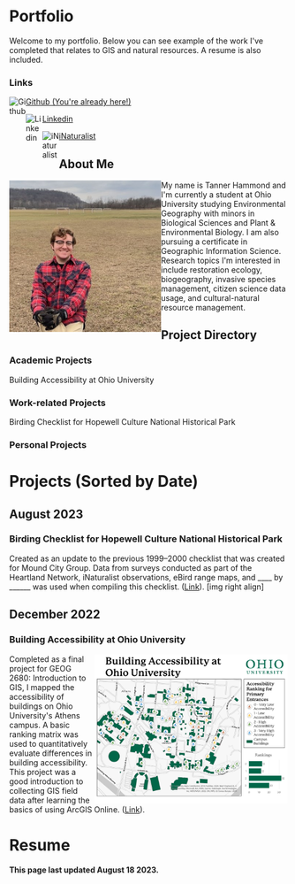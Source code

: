 # Portfolio
Welcome to my portfolio. Below you can see example of the work I've completed that relates to GIS and natural resources. A resume is also included. 

### Links
<img align="left" src="https://upload.wikimedia.org/wikipedia/commons/thumb/c/c2/GitHub_Invertocat_Logo.svg/300px-GitHub_Invertocat_Logo.svg.png" alt="Github" width="30"/> [Github (You're already here!)](https://github.com/oxyppgyn/Portfolio/edit/main/README.md)

<img align="left" src="https://upload.wikimedia.org/wikipedia/commons/thumb/c/ca/LinkedIn_logo_initials.png/800px-LinkedIn_logo_initials.png" alt="Linkedin" width="30"/> [Linkedin](https://www.linkedin.com/in/tannerkhfyg/)  

<img align="left" src="https://upload.wikimedia.org/wikipedia/en/7/76/INaturalist_logo.png" alt="iNaturalist" width="30"/> [iNaturalist](https://www.inaturalist.org/people/5752149)

## About Me
<img align="left" src="https://github.com/oxyppgyn/Portfolio/blob/main/Images/Self.png" alt="Me :)" width="275"/>
My name is Tanner Hammond and I'm currently a student at Ohio University studying Environmental Geography with minors in Biological Sciences and Plant & Environmental Biology. I am also pursuing a certificate in Geographic Information Science. Research topics I'm interested in include restoration ecology, biogeography, invasive species management, citizen science data usage, and cultural-natural resource management. 

## Project Directory
### Academic Projects
Building Accessibility at Ohio University
### Work-related Projects
Birding Checklist for Hopewell Culture National Historical Park
### Personal Projects

# Projects (Sorted by Date)
## August 2023
### Birding Checklist for Hopewell Culture National Historical Park
Created as an update to the previous 1999–2000 checklist that was created for Mound City Group. Data from surveys conducted as part of the Heartland Network, iNaturalist observations, eBird range maps, and ____ by ______ was used when compiling this checklist. (<a href="https://github.com/oxyppgyn/HOCU-Birding-List-2023-Update">Link</a>).
[img right align]

## December 2022
### Building Accessibility at Ohio University
<img align="right" src="https://github.com/oxyppgyn/Building-Accessibility-OU/blob/main/Building%20Accessibility%20at%20Ohio%20University.jpg?raw=true"  width="350"/>
Completed as a final project for GEOG 2680: Introduction to GIS, I mapped the accessibility of buildings on Ohio University's Athens campus. A basic ranking matrix was used to quantitatively evaluate differences in building accessibility. This project was a good introduction to collecting GIS field data after learning the basics of using ArcGIS Online. (<a href="https://github.com/oxyppgyn/Building-Accessibility-OU">Link</a>).

# Resume





#### This page last updated August 18 2023.
